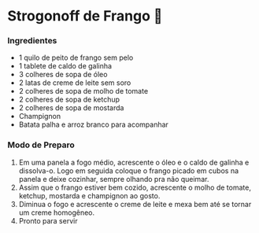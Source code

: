 # Strogonoff de Frango :chicken: 

### Ingredientes

- 1 quilo de peito de frango sem pelo
- 1 tablete de caldo de galinha
- 3 colheres de sopa de óleo
- 2 latas de creme de leite sem soro
- 2 colheres de sopa de molho de tomate
- 2 colheres de sopa de ketchup
- 2 colheres de sopa de mostarda 
- Champignon
- Batata palha  e arroz branco para acompanhar

### Modo de Preparo

1. Em uma panela a fogo médio, acrescente o óleo e o caldo de galinha e dissolva-o. Logo em seguida coloque o frango picado em cubos na panela e deixe cozinhar, sempre olhando pra não queimar.
2. Assim que o frango estiver bem cozido, acrescente o molho de tomate, ketchup, mostarda e  champignon ao gosto.
3. Diminua o fogo e acrescente o creme de leite e mexa bem até se tornar um creme homogêneo.
4. Pronto para servir























